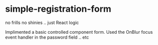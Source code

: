 # simple-registration-form
 no frills no shinies .. just  React logic

 
Implimented a basic controlled component form.   Used the OnBlur focus event handler in the password field  .. etc